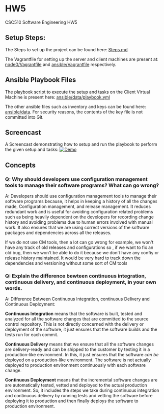# HW5

CSC510 Software Engineering HW5

## Setup Steps:

The Steps to set up the project can be found here: [Steps.md](Steps.md)

The Vagrantfile for setting up the server and client machines are present at: [node0/Vagrantfile](node0/Vagrantfile) and [ansible/Vagrantfile](ansible/Vagrantfile) respectively.

## Ansible Playbook Files

The playbook script to execute the setup and tasks on the Client Virtual Machine is present here: [ansible/data/playbook.yml](ansible/data/playbook.yml)

The other ansible files such as inventory and keys can be found here: [ansible/data](ansible/data).
For security reasons, the contents of the key file is not committed into Git.

## Screencast

A Screencast demonstrating how to setup and run the playbook to perform the given setup and tasks:
[![Demo](https://img.youtube.com/vi/r5o-G4SxA8w/0.jpg)](https://www.youtube.com/watch?v=r5o-G4SxA8w)

## Concepts

### Q: Why should developers use configuration management tools to manage their software programs? What can go wrong?

A: Developers should use configuration management tools to manage their software programs because, it helps in keeping a history of all the changes made, Configuration management, and release management. It reduces redundant work and is useful for avoiding configuration related problems such as being heavily dependent on the developers for recording change history and avoiding problems due to human errors involved with manual work. It also ensures that we are using correct versions of the software packages and dependencies across all the releases.

If we do not use CM tools, then a lot can go wrong for example, we won't have any track of old releases and configurations so , if we want to fix an old bug, then we won't be able to do it because we don't have any confiy or release history maintained. It would be very hard to track down the dependencies and versioning without some sort of CM tools

### Q: Explain the difference bewteen continuous integration, continuous delivery, and continuous deployment, in your own words.

A: Difference Between Continuous Integration, continuous Delivery and Continuous Deployment:

**Continuous Integration** means that the software is built, tested and analyzed for all the software changes that are committed to the source control repository. This is not directly concerned with the delivery or deployment of the software, it just ensures that the software builds and the tests run for each commit.

**Continuous Delivery** means that we ensure that all the software changes are delivery-ready and can be shipped to the customer by testing it in a production-like environment. In this, it just ensures that the software *can be* deployed on a production-like environment. The software is not actually deployed to production environment continuously with each software change.

**Continuous Deployment** means that the incremental software changes are are automatically tested, vetted and deployed to the actual production environment. So, it includes the steps we take during continuous integration and continuous delivery by running tests and vetting the software before deploying it to production and then finally deploys the software to production environment.
